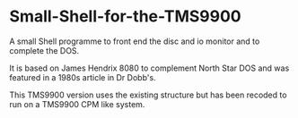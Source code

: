 # Small-Shell-for-the-TMS9900
A small Shell programme to front end the disc and io monitor and to complete the DOS.

It is based on James Hendrix 8080 to complement North Star DOS and was featured in a 1980s article in Dr Dobb's.

This TMS9900 version uses the existing structure but has been recoded to run on a TMS9900 CPM like system.
